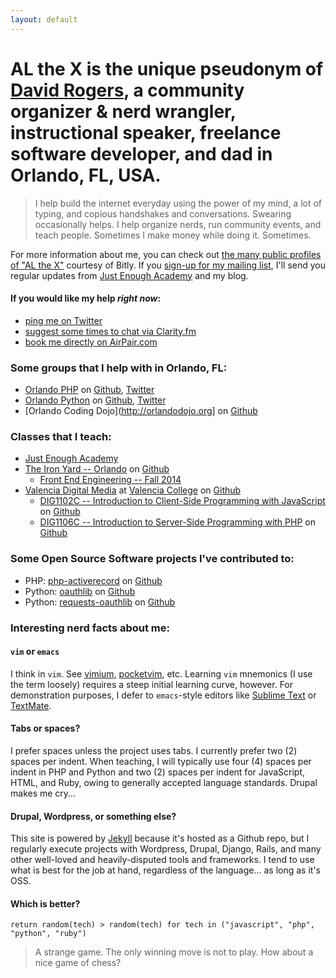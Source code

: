 ```yaml
---
layout: default
---
```

# **AL the X** is the unique pseudonym of [David Rogers](http://j.mp/al_the_x--about), a community organizer & nerd wrangler, instructional speaker, freelance software developer, and dad in Orlando, FL, USA.

> I help build the internet everyday using the power of my mind, a lot of typing, and copious handshakes and conversations. Swearing occasionally helps. I help organize nerds, run community events, and teach people. Sometimes I make money while doing it. Sometimes.

For more information about me, you can check out <a href="http://j.mp/al_the_x">the many public profiles of "AL the X"</a> courtesy of Bitly. If you <a href="http://lb.benchmarkemail.com//listbuilder/signupnew?MBcaF0TGVUX3CPwOvwWDPxBOtDtY377cm%252Bhl%252BCfB5xD5mj5OqPbK3uMzIjNtMjwz">sign-up for my mailing list</a>, I'll send you regular updates from <a href="http://j.mp/just-enough-academy">Just Enough Academy</a> and my blog.

#### If you would like my help _right now_:

* [ping me on Twitter](https://twitter.com/intents/user?screen_name=al_the_x)
* [suggest some times to chat via Clarity.fm](http://j.mp/al_the_x--clarity)
* [book me directly on AirPair.com](http://j.mp/al_the_x--airpair)

### Some groups that I help with in Orlando, FL:

* [Orlando PHP](http://orlandophp.org) on [Github](https://github.com/orlandophp), [Twitter](http://twitter.com/orlandophp)
* [Orlando Python](http://orlandopy.org) on [Github](https://github.com/orlandopython), [Twitter](http://twitter.com/orlandopython)
* [Orlando Coding Dojo](http://orlandodojo.org] on [Github](https://github.com/orlandodojo)

### Classes that I teach:

* [Just Enough Academy](http://justenoughacademy.com)
* [The Iron Yard -- Orlando](http://theironyard.com/locations/orlando) on [Github](https://github.com/TheIronYard--Orlando)
  * [Front End Engineering -- Fall 2014](https://github.com/TheIronYard--Orlando/FEE--2014--FALL)
* [Valencia Digital Media](http://valenciadigitalmedia.com) at [Valencia College](http://valenciacollege.edu) on [Github](https://github.com/valencia-digital-media)
  * [DIG1102C -- Introduction to Client-Side Programming with JavaScript](http://vcc-dig1102.github.io) on [Github](https://github.com/vcc-dig1102)
  * [DIG1106C -- Introduction to Server-Side Programming with PHP](http://vcc-dig1106.github.io) on [Github](https://github.com/vcc-dig1106)

### Some Open Source Software projects I've contributed to:

* PHP: [php-activerecord](http://www.phpactiverecord.org) on [Github](https://github.com/jpfuentes2/php-activerecord)
* Python: [oauthlib](http://oauthlib.readthedocs.org/) on [Github](https://github.com/idan/oauthlib)
* Python: [requests-oauthlib](http://requests-oauthlib.readthedocs.org) on [Github](https://github.com/requests/requests-oauthlib)

### Interesting nerd facts about me:

#### `vim` or `emacs`

I think in `vim`. See [vimium](http://j.mp/1ktN7Xi), [pocketvim](http://j.mp/1ktNm4P), etc. Learning `vim` mnemonics (I use the term loosely) requires a steep initial learning curve, however. For demonstration purposes, I defer to `emacs`-style editors like [Sublime Text](http://j.mp/1ktNH7t) or [TextMate](http://j.mp/1ktNIZ0).

#### Tabs or spaces?

I prefer spaces unless the project uses tabs. I currently prefer two (2) spaces per indent. When teaching, I will typically use four (4) spaces per indent in PHP and Python and two (2) spaces per indent for JavaScript, HTML, and Ruby, owing to generally accepted language standards. Drupal makes me cry...

#### Drupal, Wordpress, or something else?

This site is powered by [Jekyll](http://jekyllrb.com) because it's hosted as a Github repo, but I regularly execute projects with Wordpress, Drupal, Django, Rails, and many other well-loved and heavily-disputed tools and frameworks. I tend to use what is best for the job at hand, regardless of the language... as long as it's OSS.

#### Which is better?

`return random(tech) > random(tech) for tech in ("javascript", "php", "python", "ruby")`

> A strange game. The only winning move is not to play. How about a nice game of chess?
